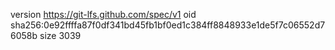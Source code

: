 version https://git-lfs.github.com/spec/v1
oid sha256:0e92ffffa87f0df341bd45fb1bf0ed1c384ff8848933e1de5f7c06552d76058b
size 3039
